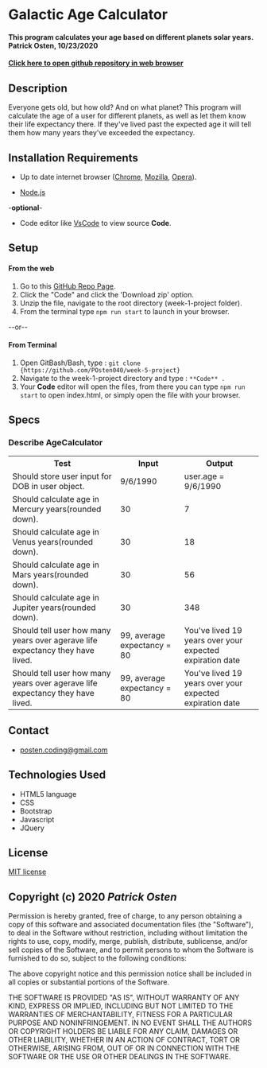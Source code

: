 # Galactic Age Calculator

#### **This program calculates your age based on different planets solar years. Patrick Osten, 10/23/2020**

**[Click here to open github repository in web browser](https://github.com/POsten040/week-5-project)**

## Description

Everyone gets old, but how old? And on what planet?
This program will calculate the age of a user for different planets, as well as let them know their life expectancy there. If they've lived past the expected age it will tell them how many years they've exceeded the expectancy. 

## Installation Requirements

- Up to date internet browser ([Chrome](https://www.google.com/chrome/?brand=CHBD&gclid=Cj0KCQjw28T8BRDbARIsAEOMBcy9jwgkNels1LOSIWTx4sDazLfEgC6PylTug62KqyWPeA0EMyr3254aAjTTEALw_wcB&gclsrc=aw.ds), [Mozilla](https://www.mozilla.org/en-US/firefox/), [Opera](https://www.opera.com/)).
 
- [Node.js](https://nodejs.org/en/download/)
 
 -**optional**- 
- Code editor like [VsCode](https://**Code**.visualstudio.com/download) to view source **Code**.

## Setup

#### From the web
1. Go to this [GitHub Repo Page](https://github.com/POsten040/week-5-project).
2. Click the "Code" and click the 'Download zip' option.
3. Unzip the file, navigate to the root directory (week-1-project folder).
4. From the terminal type `npm run start` to launch in your browser.

--or--

#### From Terminal

1. Open GitBash/Bash, type 
: `git clone {https://github.com/POsten040/week-5-project}`
2. Navigate to the week-1-project directory and type
: `**Code** .`
3. Your **Code** editor will open the files, from there you can type `npm run start` to open index.html, or simply open the file with your browser.

## Specs
### Describe AgeCalculator
<table>
  <tr>
    <th>Test</th>
    <th>Input</th>
    <th>Output</th>
  <tr>
    <td>Should store user input for DOB in user object.</td>
    <td>9/6/1990</td>
    <td>user.age = 9/6/1990</td>
  <tr>
    <td>Should calculate age in Mercury years(rounded down).</td>
    <td>30</td>
    <td>7</td>
  <tr>
    <td>Should calculate age in Venus years(rounded down).</td>
    <td>30</td>
    <td>18</td>
  <tr>
    <td>Should calculate age in Mars years(rounded down).</td>
    <td>30</td>
    <td>56</td>
  <tr>
    <td>Should calculate age in Jupiter years(rounded down).</td>
    <td>30</td>
    <td>348</td>
 <tr>
    <td>Should tell user how many years over agerave life expectancy they have lived.</td>
    <td>99, average expectancy = 80</td>
    <td>You've lived 19 years over your expected expiration date</td>
  <tr>
    <td>Should tell user how many years over agerave life expectancy they have lived.</td>
    <td>99, average expectancy = 80</td>
    <td>You've lived 19 years over your expected expiration date</td>
  <tr>
</table>

## Contact 
- posten.coding@gmail.com

## Technologies Used

- HTML5 language  
- CSS 
- Bootstrap
- Javascript
- JQuery

## License

[MIT license](https://opensource.org/licenses/MIT)

## Copyright (c) 2020 **_Patrick Osten_**

Permission is hereby granted, free of charge, to any person obtaining a copy of this software and associated documentation files (the "Software"), to deal in the Software without restriction, including without limitation the rights to use, copy, modify, merge, publish, distribute, sublicense, and/or sell copies of the Software, and to permit persons to whom the Software is furnished to do so, subject to the following conditions:

The above copyright notice and this permission notice shall be included in all copies or substantial portions of the Software.

THE SOFTWARE IS PROVIDED "AS IS", WITHOUT WARRANTY OF ANY KIND, EXPRESS OR IMPLIED, INCLUDING BUT NOT LIMITED TO THE WARRANTIES OF MERCHANTABILITY, FITNESS FOR A PARTICULAR PURPOSE AND NONINFRINGEMENT. IN NO EVENT SHALL THE AUTHORS OR COPYRIGHT HOLDERS BE LIABLE FOR ANY CLAIM, DAMAGES OR OTHER LIABILITY, WHETHER IN AN ACTION OF CONTRACT, TORT OR OTHERWISE, ARISING FROM, OUT OF OR IN CONNECTION WITH THE SOFTWARE OR THE USE OR OTHER DEALINGS IN THE SOFTWARE.